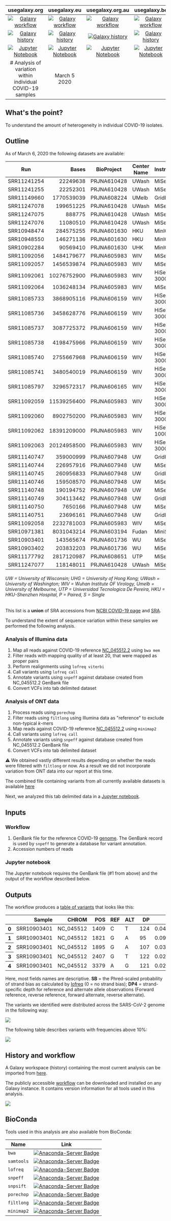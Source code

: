 | usegalaxy.org | usegalaxy.eu | usegalaxy.org.au | usegalaxy.be |
|:--------:|:------------:|:------------:|:------------:|
| [![Galaxy workflow](https://img.shields.io/static/v1?label=workflow&message=run&color=blue)](https://usegalaxy.org/u/aun1/w/covid-19-variation-analysis) | [![Galaxy workflow](https://img.shields.io/static/v1?label=workflow&message=run&color=blue)](https://usegalaxy.eu/u/wolfgang-maier/w/covid-19-variation-analysis) | [![Galaxy workflow](https://img.shields.io/static/v1?label=workflow&message=run&color=blue)](https://usegalaxy.org.au/u/simongladman/w/covid-19-variation) | [![Galaxy workflow](https://img.shields.io/static/v1?label=workflow&message=run&color=blue)](https://usegalaxy.be/u/ieguinoa/w/covid-19-variation) |
| [![Galaxy history](https://img.shields.io/static/v1?label=history&message=view&color=blue)](https://usegalaxy.org/u/aun1/h/covid-19-variation) | [![Galaxy history](https://img.shields.io/static/v1?label=history&message=view&color=blue)](https://usegalaxy.eu/u/wolfgang-maier/h/covid-19-intra-variation) | [![Galaxy history](https://img.shields.io/static/v1?label=history&message=view&color=blue)](https://usegalaxy.org.au/u/simongladman/h/covid-19-variation) | [![Galaxy history](https://img.shields.io/static/v1?label=history&message=view&color=blue)](https://usegalaxy.be/u/ieguinoa/h/covid-19-variation) |
| [![Jupyter Notebook](https://img.shields.io/static/v1?label=Jupyter%20Notebook&message=run&color=blue)](variation_analysis.ipynb) | [![Jupyter Notebook](https://img.shields.io/static/v1?label=Jupyter%20Notebook&message=run&color=blue)](variation_analysis.ipynb) | [![Jupyter Notebook](https://img.shields.io/static/v1?label=Jupyter%20Notebook&message=run&color=blue)](variation_analysis.ipynb) | [![Jupyter Notebook](https://img.shields.io/static/v1?label=Jupyter%20Notebook&message=run&color=blue)](variation_analysis.ipynb) |
# Analysis of variation within individual COVID-19 samples | March 5 2020

## What's the point?

To understand the amount of heterogeneity in individual COVID-19 isolates.

## Outline

As of March 6, 2020 the following datasets are available:

|Run|Bases|BioProject|Center Name|Instrument|LibraryLayout|LibrarySource|Collection_Date|
|---|-----:|----------|-----------|----------|-------------|-------------|---------------|
|SRR11241254|22249638|PRJNA610428|UWash|MiSeq|S|VIRAL RNA|27-Feb-2020|
|SRR11241255|22252301|PRJNA610428|UWash|MiSeq|S|VIRAL RNA|28-Feb-2020|
|SRR11149660|1770539039|PRJNA608224|UMelb|GridION|S|VIRAL RNA|10-Feb-2020|
|SRR11247078|199651225|PRJNA610428|UWash|MiSeq|S|VIRAL RNA|29-Feb-2020|
|SRR11247075|888775|PRJNA610428|UWash|MiSeq|S|VIRAL RNA|01-Mar-2020|
|SRR11247076|11080510|PRJNA610428|UWash|MiSeq|S|VIRAL RNA|01-Mar-2020|
|SRR10948474|284575255|PRJNA601630|HKU|MinION|S|GENOMIC|Jan-2020|
|SRR10948550|146271136|PRJNA601630|HKU|MinION|S|GENOMIC|Jan-2020|
|SRR10902284|90569410|PRJNA601630|UHK|MinION|S|METAGENOMIC|Jan-2020|
|SRR11092056|1484179677|PRJNA605983|WIV|MiSeq|P|METAGENOMIC|30-Dec-2019|
|SRR11092057|1456539874|PRJNA605983|WIV|MiSeq|P|METAGENOMIC|30-Dec-2019|
|SRR11092061|10276752900|PRJNA605983|WIV|HiSeq 3000|P|METAGENOMIC|30-Dec-2019|
|SRR11092064|1036248134|PRJNA605983|WIV|MiSeq|P|METAGENOMIC|30-Dec-2019|
|SRR11085733|3868905116|PRJNA606159|WIV|HiSeq 3000|P|METAGENOMIC|Mar-2018|
|SRR11085736|3458628776|PRJNA606159|WIV|HiSeq 3000|P|METAGENOMIC|Mar-2018|
|SRR11085737|3087725372|PRJNA606159|WIV|HiSeq 3000|P|METAGENOMIC|Mar-2018|
|SRR11085738|4198475966|PRJNA606159|WIV|HiSeq 3000|P|METAGENOMIC|Mar-2018|
|SRR11085740|2755667968|PRJNA606159|WIV|HiSeq 3000|P|METAGENOMIC|Mar-2018|
|SRR11085741|3480540019|PRJNA606159|WIV|HiSeq 3000|P|METAGENOMIC|Mar-2018|
|SRR11085797|3296572317|PRJNA606165|WIV|HiSeq 3000|P|METAGENOMIC|24-Jul-2013|
|SRR11092059|11539256400|PRJNA605983|WIV|HiSeq 3000|P|METAGENOMIC|30-Dec-2019|
|SRR11092060|8902750200|PRJNA605983|WIV|HiSeq 3000|P|METAGENOMIC|30-Dec-2019|
|SRR11092062|18391209000|PRJNA605983|WIV|HiSeq 1000|P|METAGENOMIC|30-Dec-2019|
|SRR11092063|20124958500|PRJNA605983|WIV|HiSeq 3000|P|METAGENOMIC|30-Dec-2019|
|SRR11140747|359000999|PRJNA607948|UW|GridION|S|METAGENOMIC|2020-02-14|
|SRR11140744|226957916|PRJNA607948|UW|MiSeq|P|METAGENOMIC|2020-02-14|
|SRR11140745|260956833|PRJNA607948|UW|GridION|S|METAGENOMIC|2020-02-14|
|SRR11140746|159508570|PRJNA607948|UW|MiSeq|P|METAGENOMIC|2020-02-14|
|SRR11140748|190194752|PRJNA607948|UW|MiSeq|P|METAGENOMIC|2020-02-14|
|SRR11140749|304113442|PRJNA607948|UW|GridION|S|METAGENOMIC|2020-02-14|
|SRR11140750|7650166|PRJNA607948|UW|MiSeq|P|METAGENOMIC|2020-02-14|
|SRR11140751|23696161|PRJNA607948|UW|GridION|S|METAGENOMIC|2020-02-14|
|SRR11092058|2232781003|PRJNA605983|WIV|MiSeq|P|METAGENOMIC|30-Dec-2019|
|SRR10971381|8031043214|PRJNA603194|Fudan|MiniSeq|P|METATRANSCRIPTOMIC|02-Jan-2020|
|SRR10903401|143565674|PRJNA601736|WU|MiSeq|P|METATRANSCRIPTOMIC||
|SRR10903402|203832203|PRJNA601736|WU|MiSeq|P|METATRANSCRIPTOMIC||
|SRR11177792|2817120987|PRJNA608651|UTP|MiSeq|P|GENOMIC|13-Jan-2020|
|SRR11247077|118148011|PRJNA610428|UWash|MiSeq|S|VIRAL RNA|01-Mar-2020|

###### UW = University of Wisconsin; UHG = University of Hong Kong; UWash = University of Washington; WIV = Wuhan Institute OF Virology, Umelb = University of Melbourne, UTP = Universidad Tecnologica De Pereira, HKU = HKU-Shenzhen Hospital, P = Paired, S = Single

This list is a **union** of SRA accessions from [NCBI COVID-19 page](https://www.ncbi.nlm.nih.gov/genbank/sars-cov-2-seqs/) and [SRA](https://www.ncbi.nlm.nih.gov/Taxonomy/Browser/wwwtax.cgi?mode=Info&id=2697049).

To understand the extent of sequence variation within these samples we performed the following analysis. 

### Analysis of Illumina data

 1. Map all reads against COVID-19 reference [NC_045512.2](https://www.ncbi.nlm.nih.gov/nuccore/NC_045512) using `bwa mem`
 2. Filter reads with mapping quality of at least 20, that were mapped as proper pairs
 3. Perform realignments using `lofreq viterbi`
 4. Call variants using `lofreq call`
 5. Annotate variants using `snpeff` against database created from NC_045512.2 GenBank file
 6. Convert VCFs into tab delimited dataset

### Analysis of ONT data

 1. Process reads using `porechop`
 2. Filter reads using `filtlong` using Illumina data as "reference" to exclude non-typical *k*-mers
 3. Map reads against COVID-19 reference [NC_045512.2](https://www.ncbi.nlm.nih.gov/nuccore/NC_045512) using `minimap2`
 4. Call variants using `lofreq call`
 5. Annotate variants using `snpeff` against database created from NC_045512.2 GenBank file
 6. Convert VCFs into tab delimited dataset

:warning: We obtained vastly different results depending on whether the reads were filtered with `filtlong` or now. As a result we did not incorporate variation from ONT data into our report at this time. 


The combined file containing variants from all currently available datasets is available [here](variant_list.tsv)

Next, we analyzed this tab delimited data in a [Jupyter notebook](variation_analysis.ipynb).

## Inputs

### Workflow

1. GenBank file for the reference COVID-19 [genome](https://www.ncbi.nlm.nih.gov/nuccore/NC_045512).
   The GenBank record is used by `snpeff` to generate a database for variant annotation.
2. Accession numbers of reads

### Jupyter notebook

The Jupyter notebook requires the GenBank file (#1 from above) and the output of the workflow described below.

## Outputs

The workflow produces a [table of variants](variant_list.tsv) that looks like this:

<div>
<table>
  <thead>
    <tr style="text-align: right;">
      <th></th>
      <th>Sample</th>
      <th>CHROM</th>
      <th>POS</th>
      <th>REF</th>
      <th>ALT</th>
      <th>DP</th>
      <th>AF</th>
      <th>SB</th>
      <th>DP4</th>
      <th>IMPACT</th>
      <th>FUNCLASS</th>
      <th>EFFECT</th>
      <th>GENE</th>
      <th>CODON</th>
    </tr>
  </thead>
  <tbody>
    <tr>
      <th>0</th>
      <td>SRR10903401</td>
      <td>NC_045512</td>
      <td>1409</td>
      <td>C</td>
      <td>T</td>
      <td>124</td>
      <td>0.040323</td>
      <td>1</td>
      <td>66,53,2,3</td>
      <td>MODERATE</td>
      <td>MISSENSE</td>
      <td>NON_SYNONYMOUS_CODING</td>
      <td>orf1ab</td>
      <td>Cat/Tat</td>
    </tr>
    <tr>
      <th>1</th>
      <td>SRR10903401</td>
      <td>NC_045512</td>
      <td>1821</td>
      <td>G</td>
      <td>A</td>
      <td>95</td>
      <td>0.094737</td>
      <td>0</td>
      <td>49,37,5,4</td>
      <td>MODERATE</td>
      <td>MISSENSE</td>
      <td>NON_SYNONYMOUS_CODING</td>
      <td>orf1ab</td>
      <td>gGt/gAt</td>
    </tr>
    <tr>
      <th>2</th>
      <td>SRR10903401</td>
      <td>NC_045512</td>
      <td>1895</td>
      <td>G</td>
      <td>A</td>
      <td>107</td>
      <td>0.037383</td>
      <td>0</td>
      <td>51,52,2,2</td>
      <td>MODERATE</td>
      <td>MISSENSE</td>
      <td>NON_SYNONYMOUS_CODING</td>
      <td>orf1ab</td>
      <td>Gta/Ata</td>
    </tr>
    <tr>
      <th>3</th>
      <td>SRR10903401</td>
      <td>NC_045512</td>
      <td>2407</td>
      <td>G</td>
      <td>T</td>
      <td>122</td>
      <td>0.024590</td>
      <td>0</td>
      <td>57,62,1,2</td>
      <td>MODERATE</td>
      <td>MISSENSE</td>
      <td>NON_SYNONYMOUS_CODING</td>
      <td>orf1ab</td>
      <td>aaG/aaT</td>
    </tr>
    <tr>
      <th>4</th>
      <td>SRR10903401</td>
      <td>NC_045512</td>
      <td>3379</td>
      <td>A</td>
      <td>G</td>
      <td>121</td>
      <td>0.024793</td>
      <td>0</td>
      <td>56,62,1,2</td>
      <td>LOW</td>
      <td>SILENT</td>
      <td>SYNONYMOUS_CODING</td>
      <td>orf1ab</td>
      <td>gtA/gtG</td>
    </tr>
  </tbody>
</table>
</div>

Here, most fields names are descriptive. **SB** = the Phred-scaled probability of strand bias as calculated by [lofreq](https://csb5.github.io/lofreq/) (0 = no strand bias); **DP4** = strand-specific depth for reference and alternate allele observations (Forward reference, reverse reference, forward alternate, reverse alternate).

The variants we identified were distributed across the SARS-CoV-2 genome in the following way:

![](var_map.png)

The following table describes variants with frequencies above 10%:

![](S_var.png)

## History and workflow

A Galaxy workspace (history) containing the most current analysis can be imported from [here](https://usegalaxy.org/u/aun1/h/covid-19-variation).

The publicly accessible [workflow](https://usegalaxy.org/u/aun1/w/covid-19-variation-analysis) can be downloaded and installed on any Galaxy instance. It contains version information for all tools used in this analysis.

![](var_wf.png)

## BioConda

Tools used in this analysis are also available from BioConda:

| Name | Link |
|------|----------------|
| `bwa` | [![Anaconda-Server Badge](https://anaconda.org/bioconda/bwa/badges/version.svg)](https://anaconda.org/bioconda/bwa) |
| `samtools` | [![Anaconda-Server Badge](https://anaconda.org/bioconda/samtools/badges/version.svg)](https://anaconda.org/bioconda/samtools) |
| `lofreq` | [![Anaconda-Server Badge](https://anaconda.org/bioconda/lofreq/badges/version.svg)](https://anaconda.org/bioconda/lofreq) |
| `snpeff` | [![Anaconda-Server Badge](https://anaconda.org/bioconda/snpeff/badges/version.svg)](https://anaconda.org/bioconda/snpeff) |
| `snpsift` | [![Anaconda-Server Badge](https://anaconda.org/bioconda/snpsift/badges/version.svg)](https://anaconda.org/bioconda/snpsift) |
| `porechop` | [![Anaconda-Server Badge](https://anaconda.org/bioconda/porechop/badges/version.svg)](https://anaconda.org/bioconda/porechop) |
| `filtlong` | [![Anaconda-Server Badge](https://anaconda.org/bioconda/filtlong/badges/version.svg)](https://anaconda.org/bioconda/filtlong) |
| `minimap2` | [![Anaconda-Server Badge](https://anaconda.org/bioconda/minimap2/badges/version.svg)](https://anaconda.org/bioconda/minimap2) |